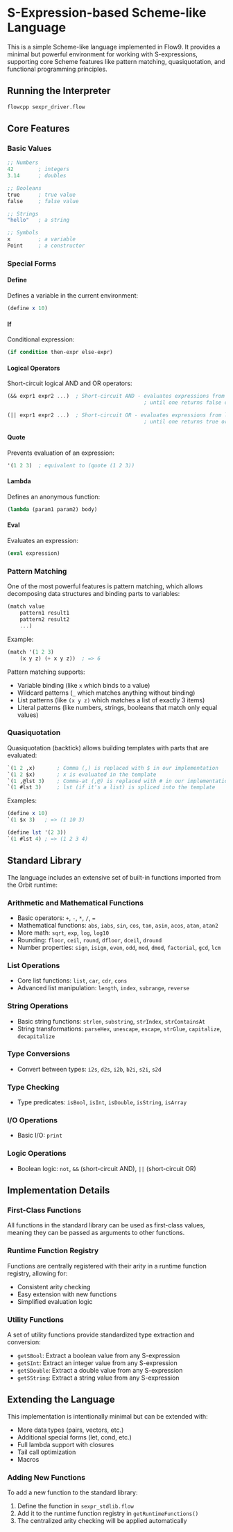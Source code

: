 # S-Expression-based Scheme-like Language

This is a simple Scheme-like language implemented in Flow9. It provides a minimal but powerful environment for working with S-expressions, supporting core Scheme features like pattern matching, quasiquotation, and functional programming principles.

## Running the Interpreter

```bash
flowcpp sexpr_driver.flow
```

## Core Features

### Basic Values

```scheme
;; Numbers
42        ; integers
3.14      ; doubles

;; Booleans
true      ; true value
false     ; false value

;; Strings
"hello"   ; a string

;; Symbols
x         ; a variable
Point     ; a constructor
```

### Special Forms

#### Define

Defines a variable in the current environment:

```scheme
(define x 10)
```

#### If

Conditional expression:

```scheme
(if condition then-expr else-expr)
```

#### Logical Operators

Short-circuit logical AND and OR operators:

```scheme
(&& expr1 expr2 ...)  ; Short-circuit AND - evaluates expressions from left to right
											; until one returns false or all are evaluated

(|| expr1 expr2 ...)  ; Short-circuit OR - evaluates expressions from left to right
											; until one returns true or all are evaluated
```

#### Quote

Prevents evaluation of an expression:

```scheme
'(1 2 3)  ; equivalent to (quote (1 2 3))
```

#### Lambda

Defines an anonymous function:

```scheme
(lambda (param1 param2) body)
```

#### Eval

Evaluates an expression:

```scheme
(eval expression)
```

### Pattern Matching

One of the most powerful features is pattern matching, which allows decomposing data structures and binding parts to variables:

```scheme
(match value
	pattern1 result1
	pattern2 result2
	...)
```

Example:

```scheme
(match '(1 2 3)
	(x y z) (+ x y z))  ; => 6
```

Pattern matching supports:
- Variable binding (like `x` which binds to a value)
- Wildcard patterns (`_` which matches anything without binding)
- List patterns (like `(x y z)` which matches a list of exactly 3 items)
- Literal patterns (like numbers, strings, booleans that match only equal values)

### Quasiquotation

Quasiquotation (backtick) allows building templates with parts that are evaluated:

```scheme
`(1 2 ,x)       ; Comma (,) is replaced with $ in our implementation
`(1 2 $x)       ; x is evaluated in the template
`(1 ,@lst 3)    ; Comma-at (,@) is replaced with # in our implementation
`(1 #lst 3)     ; lst (if it's a list) is spliced into the template
```

Examples:

```scheme
(define x 10)
`(1 $x 3)   ; => (1 10 3)

(define lst '(2 3))
`(1 #lst 4) ; => (1 2 3 4)
```

## Standard Library

The language includes an extensive set of built-in functions imported from the Orbit runtime:

### Arithmetic and Mathematical Functions

- Basic operators: `+`, `-`, `*`, `/`, `=`
- Mathematical functions: `abs`, `iabs`, `sin`, `cos`, `tan`, `asin`, `acos`, `atan`, `atan2`
- More math: `sqrt`, `exp`, `log`, `log10`
- Rounding: `floor`, `ceil`, `round`, `dfloor`, `dceil`, `dround`
- Number properties: `sign`, `isign`, `even`, `odd`, `mod`, `dmod`, `factorial`, `gcd`, `lcm`

### List Operations

- Core list functions: `list`, `car`, `cdr`, `cons`
- Advanced list manipulation: `length`, `index`, `subrange`, `reverse`

### String Operations

- Basic string functions: `strlen`, `substring`, `strIndex`, `strContainsAt`
- String transformations: `parseHex`, `unescape`, `escape`, `strGlue`, `capitalize`, `decapitalize`

### Type Conversions

- Convert between types: `i2s`, `d2s`, `i2b`, `b2i`, `s2i`, `s2d`

### Type Checking

- Type predicates: `isBool`, `isInt`, `isDouble`, `isString`, `isArray`

### I/O Operations

- Basic I/O: `print`

### Logic Operations

- Boolean logic: `not`, `&&` (short-circuit AND), `||` (short-circuit OR)

## Implementation Details

### First-Class Functions

All functions in the standard library can be used as first-class values, meaning they can be passed as arguments to other functions.

### Runtime Function Registry

Functions are centrally registered with their arity in a runtime function registry, allowing for:
- Consistent arity checking
- Easy extension with new functions
- Simplified evaluation logic

### Utility Functions

A set of utility functions provide standardized type extraction and conversion:
- `getSBool`: Extract a boolean value from any S-expression
- `getSInt`: Extract an integer value from any S-expression
- `getSDouble`: Extract a double value from any S-expression
- `getSString`: Extract a string value from any S-expression

## Extending the Language

This implementation is intentionally minimal but can be extended with:

- More data types (pairs, vectors, etc.)
- Additional special forms (let, cond, etc.)
- Full lambda support with closures
- Tail call optimization
- Macros

### Adding New Functions

To add a new function to the standard library:
1. Define the function in `sexpr_stdlib.flow`
2. Add it to the runtime function registry in `getRuntimeFunctions()`
3. The centralized arity checking will be applied automatically